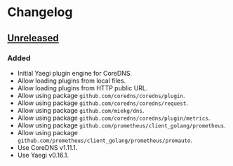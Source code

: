 # Changelog

## [Unreleased]

### Added

- Initial Yaegi plugin engine for CoreDNS.
- Allow loading plugins from local files.
- Allow loading plugins from HTTP public URL.
- Allow using package `github.com/coredns/coredns/plugin`.
- Allow using package `github.com/coredns/coredns/request`.
- Allow using package `github.com/miekg/dns`.
- Allow using package `github.com/coredns/coredns/plugin/metrics`.
- Allow using package `github.com/prometheus/client_golang/prometheus`.
- Allow using package `github.com/prometheus/client_golang/prometheus/promauto`.
- Use CoreDNS v1.11.1.
- Use Yaegi v0.16.1.

[unreleased]: https://github.com/slok/coredns-yaegi/compare/v0.1.0...HEAD
